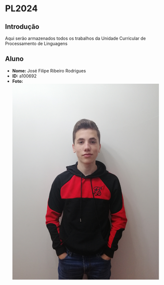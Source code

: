 # PL2024

## Introdução
Aqui serão armazenados todos os trabalhos da Unidade Curricular de Processamento de Linguagens

## Aluno

- **Nome:** José Filipe Ribeiro Rodrigues
- **ID:** a100692
- **Foto:** ![Fotografia do aluno](img.jpg)

